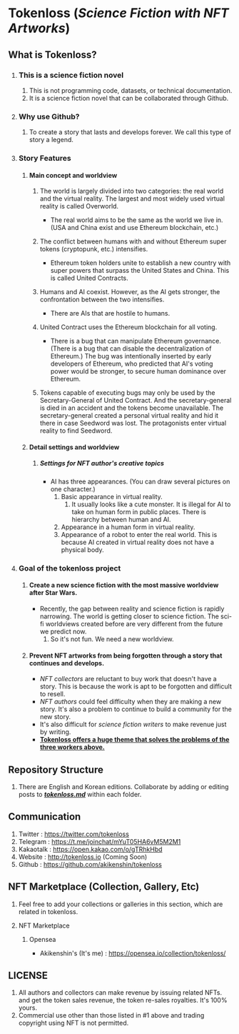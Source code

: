 # Tokenloss (*Science Fiction with NFT Artworks*)

## What is Tokenloss?

1. ### **This is a science fiction novel** 

   1. This is not programming code, datasets, or technical documentation.
   2. It is a science fiction novel that can be collaborated through Github.

2. ### Why use Github?

   1. To create a story that lasts and develops forever. We call this type of story a legend.

3. ### Story Features

   1. #### Main concept and worldview

      1. The world is largely divided into two categories: the real world and the virtual reality. The largest and most widely used virtual reality is called Overworld.

         - The real world aims to be the same as the world we live in. (USA and China exist and use Ethereum blockchain, etc.)

      2. The conflict between humans with and without Ethereum super tokens (cryptopunk, etc.) intensifies.

         - Ethereum token holders unite to establish a new country with super powers that surpass the United States and China. This is called United Contracts.

      3. Humans and AI coexist. However, as the AI gets stronger, the confrontation between the two intensifies.

         - There are AIs that are hostile to humans.

      4. United Contract uses the Ethereum blockchain for all voting.

         - There is a bug that can manipulate Ethereum governance. (There is a bug that can disable the decentralization of Ethereum.) The bug was intentionally inserted by early developers of Ethereum, who predicted that AI's voting power would be stronger, to secure human dominance over Ethereum.
        1. Tokens capable of executing bugs may only be used by the Secretary-General of United Contract. And the secretary-general is died in an accident and the tokens become unavailable. The secretary-general created a personal virtual reality and hid it there in case Seedword was lost. The protagonists enter virtual reality to find Seedword.
   2. #### Detail settings and worldview

      1. ##### Settings for NFT author's creative topics

         - AI has three appearances. (You can draw several pictures on one character.)
           1. Basic appearance in virtual reality.
              1. It usually looks like a cute monster. It is illegal for AI to take on human form in public places. There is hierarchy between human and AI.
           2. Appearance in a human form in virtual reality. 
           3. Appearance of a robot to enter the real world. This is because AI created in virtual reality does not have a physical body.

4. ### **Goal of the tokenloss project**

   1. #### Create a new science fiction with the most massive worldview after Star Wars.

      - Recently, the gap between reality and science fiction is rapidly narrowing. The world is getting closer to science fiction. The sci-fi worldviews created before are very different from the future we predict now. 
        1. So it's not fun. We need a new worldview.

   2. #### Prevent NFT artworks from being forgotten through a story that continues and develops.

      - *NFT collectors* are reluctant to buy work that doesn't have a story. This is because the work is apt to be forgotten and difficult to resell.
      - *NFT authors* could feel difficulty when they are making a new story. It's also a problem to continue to build a community for the new story.
      - It's also difficult for *science fiction writers* to make revenue just by writing.
      - **<u>Tokenloss offers a huge theme that solves the problems of the three workers above.</u>**
      
      

## Repository Structure

1. There are English and Korean editions. Collaborate by adding or editing posts to **<u>*tokenloss.md*</u>** within each folder. 



## Communication

1. Twitter : https://twitter.com/tokenloss
2. Telegram : https://t.me/joinchat/mYuT05HA6vM5M2M1
3. Kakaotalk : https://open.kakao.com/o/gTRhkHbd
4. Website : http://tokenloss.io (Coming Soon)
5. Github : https://github.com/akikenshin/tokenloss



## NFT Marketplace (Collection, Gallery, Etc)

1. Feel free to add your collections or galleries in this section, which are related in tokenloss. 

2. NFT Marketplace 

   1. Opensea 

      - Akikenshin's (It's me) : https://opensea.io/collection/tokenloss/

      

## LICENSE

1. All authors and collectors can make revenue by issuing related NFTs. and get the token sales revenue, the token re-sales royalties. It's 100% yours.
2. Commercial use other than those listed in #1 above and trading copyright using NFT is not permitted.


